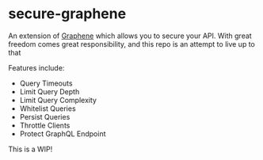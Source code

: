 # secure-graphene

An extension of [Graphene](https://github.com/graphql-python/graphene) which allows you to secure your API. With great freedom comes great responsibility, and this repo is an attempt to live up to that

Features include: 

- Query Timeouts 
- Limit Query Depth 
- Limit Query Complexity 
- Whitelist Queries 
- Persist Queries 
- Throttle Clients 
- Protect GraphQL Endpoint 

This is a WIP! 
